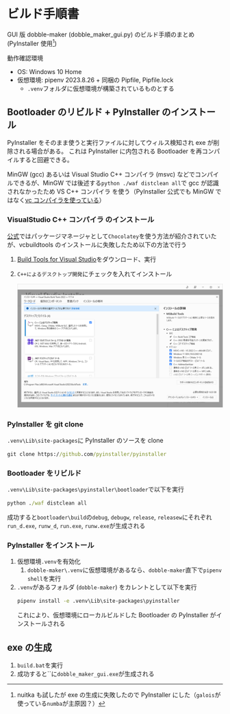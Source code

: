 # ビルド手順書

GUI 版 dobble-maker (dobble_maker_gui.py) のビルド手順のまとめ (PyInstaller 使用[^about_nuitka])

[^about_nuitka]: nuitka も試したが exe の生成に失敗したので PyInstaller にした（`galois`が使っている`numba`が主原因？）

動作確認環境

- OS: Windows 10 Home
- 仮想環境: pipenv 2023.8.26 + 同梱の Pipfile, Pipfile.lock
  - `.venv`フォルダに仮想環境が構築されているものとする

## Bootloader のリビルド + PyInstaller のインストール

PyInstaller をそのまま使うと実行ファイルに対してウィルス検知され exe が削除される場合がある。
これは PyInstaller に内包される Bootloader を再コンパイルすると回避できる。

MinGW (gcc) あるいは Visual Studio C++ コンパイラ (msvc) などでコンパイルできるが、MinGW では後述する`python ./waf distclean all`で gcc が認識されなかったため VS C++ コンパイラ を使う（PyInstaller 公式でも MinGW ではなく[vc コンパイラを使っている](https://www.pyinstaller.org/en/stable/bootloader-building.html#building-for-windows)）

### VisualStudio C++ コンパイラ のインストール

[公式](https://www.pyinstaller.org/en/stable/bootloader-building.html#build-using-visual-studio-c)ではパッケージマネージャとして`Chocolatey`を使う方法が紹介されていたが、vcbuildtools のインストールに失敗したため以下の方法で行う

1. [Build Tools for Visual Studio](https://visualstudio.microsoft.com/ja/downloads/)をダウンロード、実行
2. `C++によるデスクトップ開発`にチェックを入れてインストール

   ![](readme_images/build_tools_conf.png)

### PyInstaller を git clone

`.venv\Lib\site-packages`に PyInstaller のソースを clone

```cmd
git clone https://github.com/pyinstaller/pyinstaller
```

### Bootloader をリビルド

`.venv\Lib\site-packages\pyinstaller\bootloader`で以下を実行

```cmd
python ./waf distclean all
```

成功すると`bootloader\build`の`debug`, `debugw`, `release`, `releasew`にそれぞれ`run_d.exe`, `runw_d`, `run.exe`, `runw.exe`が生成される

### PyInstaller をインストール

1. 仮想環境`.venv`を有効化
   1. `dobble-maker\.venv`に仮想環境があるなら、`dobble-maker`直下で`pipenv shell`を実行
2. `.venv`があるフォルダ (`dobble-maker`) をカレントとして以下を実行
   ```cmd
   pipenv install -e .venv\Lib\site-packages\pyinstaller
   ```
   これにより、仮想環境にローカルビルドした Bootloader の PyInstaller がインストールされる

## exe の生成

1. `build.bat`を実行
2. 成功すると``に`dobble_maker_gui.exe`が生成される

